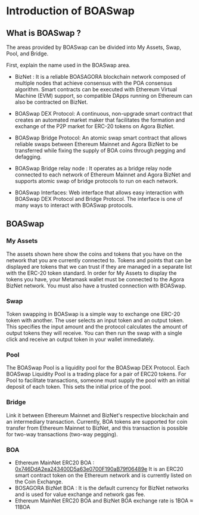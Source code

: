 # Introduction of BOASwap

## What is BOASwap ?

The areas provided by BOASwap can be divided into My Assets, Swap, Pool, and Bridge.

First, explain the name used in the BOASwap area.

- BizNet : It is a reliable BOASAGORA blockchain network composed of multiple nodes that achieve consensus with the POA consensus algorithm. Smart contracts can be executed with Ethereum Virtual Machine (EVM) support, so compatible DApps running on Ethereum can also be contracted on BizNet.

- BOASwap DEX Protocol: A continuous, non-upgrade smart contract that creates an automated market maker that facilitates the formation and exchange of the P2P market for ERC-20 tokens on Agora BizNet.

- BOASwap Bridge Protocol: An atomic swap smart contract that allows reliable swaps between Ethereum Mainnet and Agora BizNet to be transferred while fixing the supply of BOA coins through pegging and defagging.

- BOASwap Bridge relay node : It operates as a bridge relay node connected to each network of Ethereum Mainnet and Agora BizNet and supports atomic swap of bridge protocols to run on each network.

- BOASwap Interfaces: Web interface that allows easy interaction with BOASwap DEX Protocol and Bridge Protocol. The interface is one of many ways to interact with BOASwap protocols.


## BOASwap

### My Assets
The assets shown here show the coins and tokens that you have on the network that you are currently connected to.
Tokens and points that can be displayed are tokens that we can trust if they are managed in a separate list with the ERC-20 token standard.
In order for My Assets to display the tokens you have, your Metamask wallet must be connected to the Agora BizNet network. You must also have a trusted connection with BOASwap.

### Swap
Token swapping in BOASwap is a simple way to exchange one ERC-20 token with another.
The user selects an input token and an output token. This specifies the input amount and the protocol calculates the amount of output tokens they will receive.
You can then run the swap with a single click and receive an output token in your wallet immediately.

### Pool
The BOASwap Pool is a liquidity pool for the BOASwap DEX Protocol.
Each BOASwap Liquidity Pool is a trading place for a pair of ERC20 tokens.
For Pool to facilitate transactions, someone must supply the pool with an initial deposit of each token. This sets the initial price of the pool.

### Bridge
Link it between Ethereum Mainnet and BizNet's respective blockchain and an intermediary transaction.
Currently, BOA tokens are supported for coin transfer from Ethereum Mainnet to BizNet, and this transaction is possible for two-way transactions (two-way pegging).

### BOA
* Ethereum MainNet ERC20 BOA : [0x746DdA2ea243400D5a63e0700F190aB79f06489e](https://etherscan.io/token/0x746dda2ea243400d5a63e0700f190ab79f06489e) It is an ERC20 smart contract token on the Ethereum network and is currently listed on the Coin Exchange.
* BOSAGORA BizNet BOA : It is the default currency for BizNet networks and is used for value exchange and network gas fee.
* Ethereum MainNet ERC20 BOA and BizNet BOA exchange rate is 1BOA ≈ 11BOA
